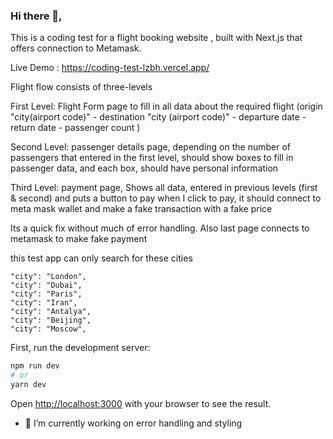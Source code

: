### Hi there 👋, 

This is a coding test for a flight booking website , built with Next.js that offers connection to Metamask.

Live Demo : https://coding-test-lzbh.vercel.app/


Flight flow consists of three-levels

First Level: Flight Form page to fill in all data about the required flight (origin "city(airport code)" - destination "city (airport code)" - departure date - return date - passenger count )
 
Second Level: passenger details page, depending on the number of passengers that entered in the first level, should show boxes to fill in passenger data, and each box, should have personal information

Third Level: payment page, Shows all data, entered in previous levels (first & second) and puts a button to pay when I click to pay, it should connect to meta mask wallet and make a fake transaction with a fake price

Its a quick fix without much of error handling. Also last page connects to metamask to make fake payment



this test app can only search for these cities

    "city": "London",
    "city": "Dubai",
    "city": "Paris",
    "city": "Iran",
    "city": "Antalya",
    "city": "Beijing",
    "city": "Moscow",

First, run the development server:

```bash
npm run dev
# or
yarn dev
```

Open [http://localhost:3000](http://localhost:3000) with your browser to see the result.


- 🔭 I’m currently working on error handling and styling 




